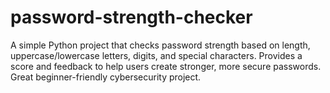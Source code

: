 # password-strength-checker
A simple Python project that checks password strength based on length, uppercase/lowercase letters, digits, and special characters. Provides a score and feedback to help users create stronger, more secure passwords. Great beginner-friendly cybersecurity project.
